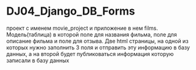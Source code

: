 # DJ04_Django_DB_Forms
 проект с именем movie_project и приложение в нем films. Модель(таблица) в которой поле для названия фильма, поле для описание фильма и поле для отзыва.  Две html страницы, на одной из которых нужно заполнить 3 поля и отправить эту информацию в базу данных, а на второй будет публиковаться информация которую записали в базу данных

